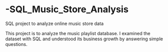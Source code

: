 # -SQL_Music_Store_Analysis


SQL project to analyze online music store data

This project is to analyze the music playlist database. I examined the dataset with SQL and understood its business growth by answering simple questions.
